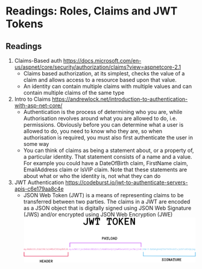 #  Readings: Roles, Claims and JWT Tokens

##  Readings
1.  Claims-Based auth  https://docs.microsoft.com/en-us/aspnet/core/security/authorization/claims?view=aspnetcore-2.1
    -  Claims based authorization, at its simplest, checks the value of a claim and allows access to a resource based upon that value.
    -  An identity can contain multiple claims with multiple values and can contain multiple claims of the same type
2.  Intro to Claims  https://andrewlock.net/introduction-to-authentication-with-asp-net-core/
    -  Authentication is the process of determining who you are, while Authorisation revolves around what you are allowed to do, i.e. permissions. Obviously before you can determine what a user is allowed to do, you need to know who they are, so when authorisation is required, you must also first authenticate the user in some way
    -  You can think of claims as being a statement about, or a property of, a particular identity. That statement consists of a name and a value. For example you could have a DateOfBirth claim, FirstName claim, EmailAddress claim or IsVIP claim. Note that these statements are about what or who the identity is, not what they can do
3.  JWT Authentication  https://codeburst.io/jwt-to-authenticate-servers-apis-c6e179aa8c4e
    -  JSON Web Token (JWT) is a means of representing claims to be transferred between two parties. The claims in a JWT are encoded as a JSON object that is digitally signed using JSON Web Signature (JWS) and/or encrypted using JSON Web Encryption (JWE)
![JWT Token Diagram](images/JWT.png)